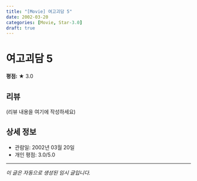 ```yaml
---
title: "[Movie] 여고괴담 5"
date: 2002-03-20
categories: [Movie, Star-3.0]
draft: true
---
```


# 여고괴담 5

**평점:** ★ 3.0

## 리뷰

(리뷰 내용을 여기에 작성하세요)

## 상세 정보

- 관람일: 2002년 03월 20일
- 개인 평점: 3.0/5.0

---

*이 글은 자동으로 생성된 임시 글입니다.*
